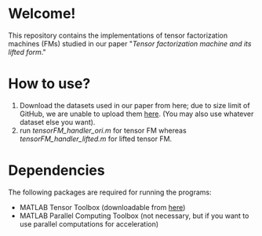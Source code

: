 # Welcome!

This repository contains the implementations of tensor factorization machines (FMs) studied in our paper "*Tensor factorization machine and its lifted form*."

# How to use?

1. Download the datasets used in our paper from here; due to size limit of GitHub, we are unable to upload them [here](https://drive.google.com/file/d/1_oGvvwjebGbKSODzHqtw7jU0GAp_9J_K/view?usp=sharing). (You may also use whatever dataset else you want).
2. run *tensorFM_handler_ori.m* for tensor FM whereas *tensorFM_handler_lifted.m* for lifted tensor FM.

# Dependencies

The following packages are required for running the programs:

- MATLAB Tensor Toolbox (downloadable from [here](https://www.tensortoolbox.org/))
- MATLAB Parallel Computing Toolbox (not necessary, but if you want to use parallel computations for acceleration)
